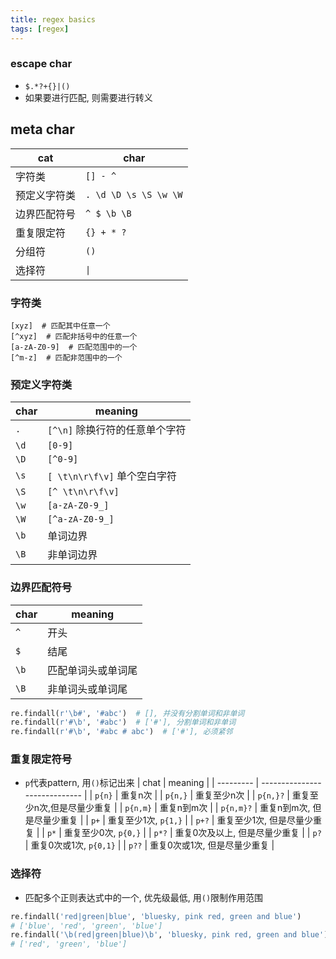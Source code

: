 ```yaml
---
title: regex basics
tags: [regex]
---
```



### escape char

- `$.*?+{}|()`
- 如果要进行匹配, 则需要进行转义


## meta char

| cat          | char                  |
| ------------ | --------------------- |
| 字符类       | `[] - ^`              |
| 预定义字符类 | `. \d \D \s \S \w \W` |
| 边界匹配符号 | `^ $ \b \B`           |
| 重复限定符   | `{} + * ?`            |
| 分组符       | `()`                  |
| 选择符       | `\|`                  |

### 字符类

```
[xyz]  # 匹配其中任意一个
[^xyz]  # 匹配非括号中的任意一个
[a-zA-Z0-9]  # 匹配范围中的一个
[^m-z]  # 匹配非范围中的一个
```

### 预定义字符类

| char | meaning                        |
| ---- | ------------------------------ |
| `.`  | `[^\n]` 除换行符的任意单个字符 |
| `\d` | `[0-9]`                        |
| `\D` | `[^0-9]`                       |
| `\s` | `[ \t\n\r\f\v]` 单个空白字符   |
| `\S` | `[^ \t\n\r\f\v]`               |
| `\w` | `[a-zA-Z0-9_]`                 |
| `\W` | `[^a-zA-Z0-9_]`                |
| `\b` | 单词边界                       |
| `\B` | 非单词边界                     |

### 边界匹配符号

| char | meaning            |
| ---- | ------------------ |
| `^`  | 开头               |
| `$`  | 结尾               |
| `\b` | 匹配单词头或单词尾 |
| `\B` | 非单词头或单词尾   |
```python
re.findall(r'\b#', '#abc')  # [], 并没有分割单词和非单词
re.findall(r'#\b', '#abc')  # ['#'], 分割单词和非单词
re.findall(r'#\b', '#abc # abc')  # ['#'], 必须紧邻
```


### 重复限定符号

- `p`代表pattern, 用`()`标记出来
| chat      | meaning                       |
| --------- | ----------------------------- |
| `p{n}`    | 重复n次                       |
| `p{n,}`   | 重复至少n次                   |
| `p{n,}?`  | 重复至少n次,但是尽量少重复    |
| `p{n,m}`  | 重复n到m次                    |
| `p{n,m}?` | 重复n到m次, 但是尽量少重复    |
| `p+`      | 重复至少1次, `p{1,}`          |
| `p+?`     | 重复至少1次, 但是尽量少重复   |
| `p*`      | 重复至少0次, `p{0,}`          |
| `p*?`     | 重复0次及以上, 但是尽量少重复 |
| `p?`      | 重复0次或1次, `p{0,1}`        |
| `p??`     | 重复0次或1次, 但是尽量少重复  |

### 选择符

- 匹配多个正则表达式中的一个, 优先级最低, 用`()`限制作用范围
```python
re.findall('red|green|blue', 'bluesky, pink red, green and blue')
# ['blue', 'red', 'green', 'blue']
re.findall('\b(red|green|blue)\b', 'bluesky, pink red, green and blue')
# ['red', 'green', 'blue']
```


